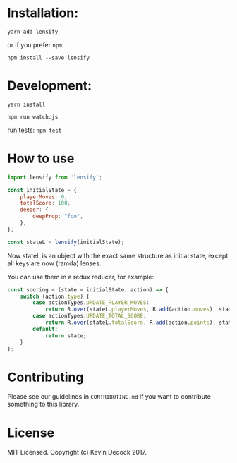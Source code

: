 # Installation:

`yarn add lensify`

or if you prefer `npm`:

`npm install --save lensify`

# Development:

`yarn install`

`npm run watch:js`

run tests: `npm test`

# How to use

```js
import lensify from 'lensify';

const initialState = {
	playerMoves: 0,
	totalScore: 100,
	deeper: {
		deepProp: "foo",
	},
};

const stateL = lensify(initialState);

```

Now stateL is an object with the exact same structure as initial state, except all keys are now (ramda) lenses.

You can use them in a redux reducer, for example:

```js
const scoring = (state = initialState, action) => {
	switch (action.type) {
		case actionTypes.UPDATE_PLAYER_MOVES:
			return R.over(stateL.playerMoves, R.add(action.moves), state);
		case actionTypes.UPDATE_TOTAL_SCORE:
			return R.over(stateL.totalScore, R.add(action.points), state);
		default:
			return state;
	}
};
```

# Contributing

Please see our guidelines in `CONTRIBUTING.md` if you want to contribute something to this library.

# License

MIT Licensed. Copyright (c) Kevin Decock 2017.